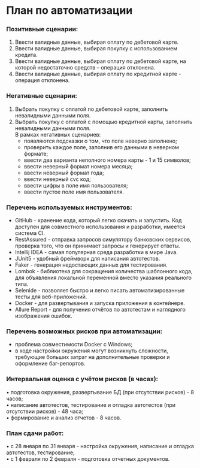 # План по автоматизации

### Позитивные сценарии:

1) Ввести валидные данные, выбирая оплату по дебетовой карте.  
2) Ввести валидные данные, выбирая покупку с использованием кредита.  
3) Ввести валидные данные, выбирая оплату по дебетовой карте, на которой недостаточно средств – операция отклонена.  
4) Ввести валидные данные, выбирая оплату по кредитной карте - операция отклонена.  

### Негативные сценарии:

1) Выбрать покупку с оплатой по дебетовой карте, заполнить невалидными данными поля.  
2) Выбрать покупку с оплатой с помощью кредитной карты, заполнить невалидными данными поля.  
   В рамках негативных сценариев:  
    - появляются подсказки о том, что поле неверно заполнено;  
    - проверить каждое поле, заполнив его данными в неверном формате;  
    - ввести два варианта неполного номера карты - 1 и 15 символов;  
    - ввести неверный формат номера месяца;  
    - ввести неверный формат года;  
    - ввести неверный cvc код;  
    - ввести цифры в поле имя пользователя;  
    - ввести пустое поле имя пользователя.  

### Перечень используемых инструментов:

- GitHub - хранение кода, который легко скачать и запустить. Код доступен для совместного использования и разработки,
  имеется система CI.  
- RestAssured - отправка запросов симулятору банковских сервисов, проверка того, что он принимает запросы и генерирует
  ответы.  
- Intellij IDEA - самая популярная среда разработки в мире Java.  
- JUnit5 - удобный фреймворк для написания автотестов.  
- Faker - генерация недостающих данных для тестирования.  
- Lombok - библиотека для сокращения количества шаблонного кода, для объявления локальной переменной вместо указания
  реального типа.  
- Selenide - позволяет быстро и легко писать автоматизированные тесты для веб-приложений.  
- Docker - для развертывания и запуска приложения в контейнере.  
- Allure Report - для получения отчётов по автотестам и наглядного изображения ошибок.  

### Перечень возможных рисков при автоматизации:

- проблема совместимости Docker с Windows;  
- в ходе настройки окружения могут возникнуть сложности, требующие больших затрат на дополнительные проверки и оформление
  баг-репортов.  

### Интервальная оценка с учётом рисков (в часах):

• подготовка окружения, развертывание БД (при отсутствии рисков) - 8 часов;  
• написание автотестов, тестирование и отладка автотестов (при отсутствии рисков) - 48 часа;  
• формирование и анализ отчетов - 8 часов.

### План сдачи работ:

• с 28 января по 31 января - настройка окружения, написание и отладка автотестов, тестирование;  
• с 1 февраля по 2 февраля - подготовка отчетных документов.  